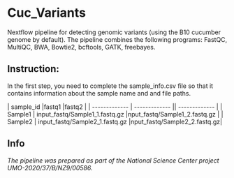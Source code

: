 # Cuc_Variants
Nextflow pipeline for detecting genomic variants (using the B10 cucumber genome by default). The pipeline combines the following programs:
FastQC, MultiQC, BWA, Bowtie2, bcftools, GATK, freebayes. 

## Instruction:
In the first step, you need to complete the sample_info.csv file so that it contains information about the sample name and and file paths. 

| sample_id  |fastq1  |fastq2 |
| ------------- | ------------- || ------------- |
| Sample1  | input_fastq/Sample1_1.fastq.gz  |nput_fastq/Sample1_2.fastq.gz |
| Sample2  | input_fastq/Sample2_1.fastq.gz  |nput_fastq/Sample2_2.fastq.gz|

## Info
_The pipeline was prepared as part of the National Science Center project UMO-2020/37/B/NZ9/00586._
